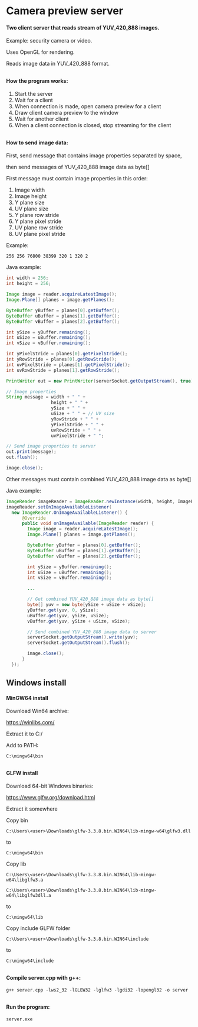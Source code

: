 # Camera preview server

#### Two client server that reads stream of YUV_420_888 images. 

Example: security camera or video.


Uses OpenGL for rendering.


Reads image data in YUV_420_888 format.

##

#### How the program works:

1. Start the server
2. Wait for a client
3. When connection is made, open camera preview for a client
4. Draw client camera preview to the window
5. Wait for another client
6. When a client connection is closed, stop streaming for the client

##

#### How to send image data:

First, send message that contains image properties separated by space,

then send messages of YUV_420_888 image data as byte[]

First message must contain image properties in this order:
1. Image width
2. Image height
3. Y plane size
4. UV plane size
5. Y plane row stride
6. Y plane pixel stride
7. UV plane row stride
8. UV plane pixel stride

Example:

`256 256 76800 38399 320 1 320 2`

Java example:

```java
int width = 256;
int height = 256; 

Image image = reader.acquireLatestImage();
Image.Plane[] planes = image.getPlanes();

ByteBuffer yBuffer = planes[0].getBuffer();
ByteBuffer uBuffer = planes[1].getBuffer();
ByteBuffer vBuffer = planes[2].getBuffer();

int ySize = yBuffer.remaining();
int uSize = uBuffer.remaining();
int vSize = vBuffer.remaining();

int yPixelStride = planes[0].getPixelStride();
int yRowStride = planes[0].getRowStride();
int uvPixelStride = planes[1].getPixelStride();
int uvRowStride = planes[1].getRowStride();
```

```java
PrintWriter out = new PrintWriter(serverSocket.getOutputStream(), true);

// Image properties
String message = width + " " +
                 height + " " +
                 ySize + " " + 
                 uSize + " " + // UV size
                 yRowStride + " " +
                 yPixelStride + " " +
                 uvRowStride + " " +
                 uvPixelStride + " ";

// Send image properties to server
out.print(message);
out.flush();

image.close();
```


Other messages must contain combined YUV_420_888 image data as byte[]

Java example:

```java
ImageReader imageReader = ImageReader.newInstance(width, height, ImageFormat.YUV_420_888, 1);
imageReader.setOnImageAvailableListener(
  new ImageReader.OnImageAvailableListener() {
      @Override
      public void onImageAvailable(ImageReader reader) {
        Image image = reader.acquireLatestImage();
        Image.Plane[] planes = image.getPlanes();

        ByteBuffer yBuffer = planes[0].getBuffer();
        ByteBuffer uBuffer = planes[1].getBuffer();
        ByteBuffer vBuffer = planes[2].getBuffer();

        int ySize = yBuffer.remaining();
        int uSize = uBuffer.remaining();
        int vSize = vBuffer.remaining();

        ...

        // Get combined YUV_420_888 image data as byte[]
        byte[] yuv = new byte[ySize + uSize + vSize];
        yBuffer.get(yuv, 0, ySize);
        uBuffer.get(yuv, ySize, uSize);
        vBuffer.get(yuv, ySize + uSize, vSize);

        // Send combined YUV_420_888 image data to server
        serverSocket.getOutputStream().write(yuv);
        serverSocket.getOutputStream().flush();

        image.close();
      }
  });
```

##

## Windows install


#### MinGW64 install

Download Win64 archive:

https://winlibs.com/

Extract it to C:/

Add to PATH:

`C:\mingw64\bin`

##

#### GLFW install

Download 64-bit Windows binaries:

https://www.glfw.org/download.html

Extract it somewhere

Copy bin

`C:\Users\<user>\Downloads\glfw-3.3.8.bin.WIN64\lib-mingw-w64\glfw3.dll`

to

`C:\mingw64\bin`

Copy lib

`C:\Users\<user>\Downloads\glfw-3.3.8.bin.WIN64\lib-mingw-w64\libglfw3.a`

`C:\Users\<user>\Downloads\glfw-3.3.8.bin.WIN64\lib-mingw-w64\libglfw3dll.a`

to

`C:\mingw64\lib`

Copy include GLFW folder

`C:\Users\<user>\Downloads\glfw-3.3.8.bin.WIN64\include`

to

`C:\mingw64\include`

##

#### Compile server.cpp with g++:

`g++ server.cpp -lws2_32 -lGLEW32 -lglfw3 -lgdi32 -lopengl32 -o server`

##

#### Run the program:

`server.exe`
